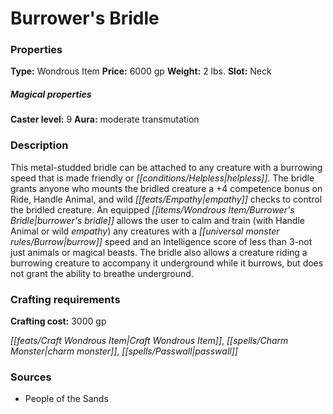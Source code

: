 ﻿---
Title: "Burrower's Bridle"
Type: "Wondrous Item"
Price: "6000 gp"
Weight: "2 lbs."
Slot: "Neck"
Caster level: "9"
Aura: "moderate transmutation"
Description: |
  "This metal-studded bridle can be attached to any creature with a burrowing speed that is made friendly or helpless. The bridle grants anyone who mounts the bridled creature a +4 competence bonus on Ride, Handle Animal, and wild empathy checks to control the bridled creature. An equipped _burrower's bridle_ allows the user to calm and train (with Handle Animal or wild empathy) any creatures with a burrow speed and an Intelligence score of less than 3-not just animals or magical beasts. The bridle also allows a creature riding a burrowing creature to accompany it underground while it burrows, but does not grant the ability to breathe underground."
Crafting cost: "3000 gp"
Sources: "['People of the Sands']"
---

# Burrower's Bridle

### Properties

**Type:** Wondrous Item **Price:** 6000 gp **Weight:** 2 lbs. **Slot:** Neck

##### Magical properties

**Caster level:** 9 **Aura:** moderate transmutation

### Description

This metal-studded bridle can be attached to any creature with a burrowing speed that is made friendly or _[[conditions/Helpless|helpless]]_. The bridle grants anyone who mounts the bridled creature a +4 competence bonus on Ride, Handle Animal, and wild _[[feats/Empathy|empathy]]_ checks to control the bridled creature. An equipped _[[items/Wondrous Item/Burrower's Bridle|burrower's bridle]]_ allows the user to calm and train (with Handle Animal or wild _empathy_) any creatures with a _[[universal monster rules/Burrow|burrow]]_ speed and an Intelligence score of less than 3-not just animals or magical beasts. The bridle also allows a creature riding a burrowing creature to accompany it underground while it burrows, but does not grant the ability to breathe underground.

### Crafting requirements

**Crafting cost:** 3000 gp

_[[feats/Craft Wondrous Item|Craft Wondrous Item]]_, _[[spells/Charm Monster|charm monster]]_, _[[spells/Passwall|passwall]]_

### Sources

* People of the Sands
